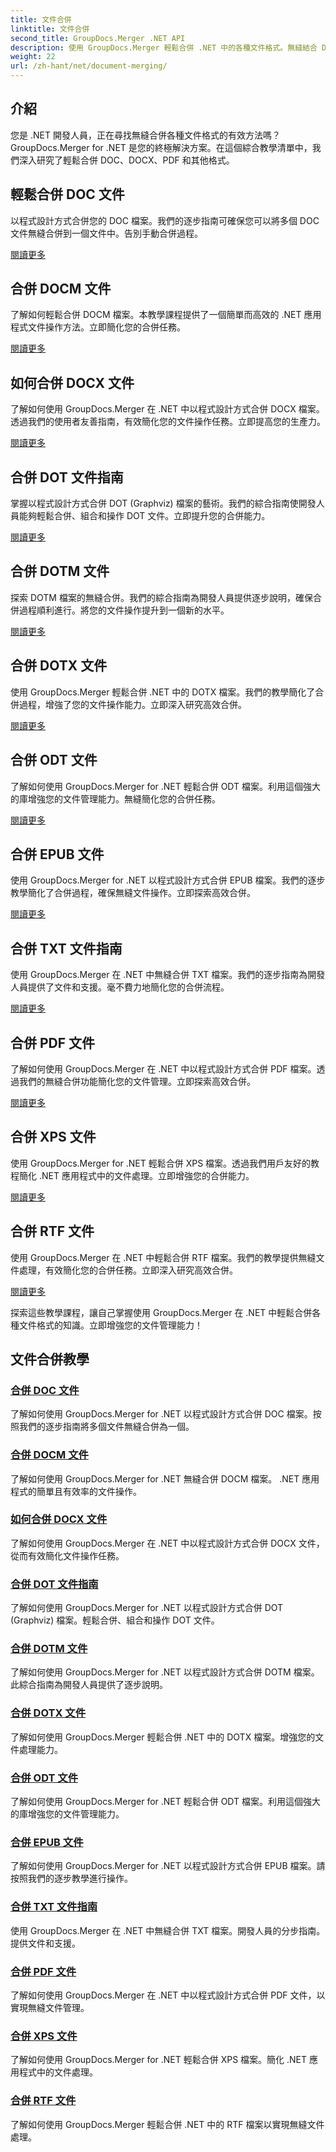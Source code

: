 ```yaml
---
title: 文件合併
linktitle: 文件合併
second_title: GroupDocs.Merger .NET API
description: 使用 GroupDocs.Merger 輕鬆合併 .NET 中的各種文件格式。無縫結合 DOC、DOCX、PDF 等。立即增強您的文件管理！
weight: 22
url: /zh-hant/net/document-merging/
---
```

## 介紹

您是 .NET 開發人員，正在尋找無縫合併各種文件格式的有效方法嗎？ GroupDocs.Merger for .NET 是您的終極解決方案。在這個綜合教學清單中，我們深入研究了輕鬆合併 DOC、DOCX、PDF 和其他格式。

## 輕鬆合併 DOC 文件

以程式設計方式合併您的 DOC 檔案。我們的逐步指南可確保您可以將多個 DOC 文件無縫合併到一個文件中。告別手動合併過程。

[閱讀更多](./merge-doc-files/)

## 合併 DOCM 文件

了解如何輕鬆合併 DOCM 檔案。本教學課程提供了一個簡單而高效的 .NET 應用程式文件操作方法。立即簡化您的合併任務。

[閱讀更多](./merging-docm-files/)

## 如何合併 DOCX 文件

了解如何使用 GroupDocs.Merger 在 .NET 中以程式設計方式合併 DOCX 檔案。透過我們的使用者友善指南，有效簡化您的文件操作任務。立即提高您的生產力。

[閱讀更多](./how-to-merge-docx-files/)

## 合併 DOT 文件指南

掌握以程式設計方式合併 DOT (Graphviz) 檔案的藝術。我們的綜合指南使開發人員能夠輕鬆合併、組合和操作 DOT 文件。立即提升您的合併能力。

[閱讀更多](./guide-merging-dot-files/)

## 合併 DOTM 文件

探索 DOTM 檔案的無縫合併。我們的綜合指南為開發人員提供逐步說明，確保合併過程順利進行。將您的文件操作提升到一個新的水平。

[閱讀更多](./merging-dotm-files/)

## 合併 DOTX 文件

使用 GroupDocs.Merger 輕鬆合併 .NET 中的 DOTX 檔案。我們的教學簡化了合併過程，增強了您的文件操作能力。立即深入研究高效合併。

[閱讀更多](./merge-dotx-files/)

## 合併 ODT 文件

了解如何使用 GroupDocs.Merger for .NET 輕鬆合併 ODT 檔案。利用這個強大的庫增強您的文件管理能力。無縫簡化您的合併任務。

[閱讀更多](./merging-odt-files/)

## 合併 EPUB 文件

使用 GroupDocs.Merger for .NET 以程式設計方式合併 EPUB 檔案。我們的逐步教學簡化了合併過程，確保無縫文件操作。立即探索高效合併。

[閱讀更多](./merge-epub-files/)

## 合併 TXT 文件指南

使用 GroupDocs.Merger 在 .NET 中無縫合併 TXT 檔案。我們的逐步指南為開發人員提供了文件和支援。毫不費力地簡化您的合併流程。

[閱讀更多](./guide-merging-txt-files/)

## 合併 PDF 文件

了解如何使用 GroupDocs.Merger 在 .NET 中以程式設計方式合併 PDF 檔案。透過我們的無縫合併功能簡化您的文件管理。立即探索高效合併。

[閱讀更多](./merging-pdf-files/)

## 合併 XPS 文件

使用 GroupDocs.Merger for .NET 輕鬆合併 XPS 檔案。透過我們用戶友好的教程簡化 .NET 應用程式中的文件處理。立即增強您的合併能力。

[閱讀更多](./merge-xps-files/)

## 合併 RTF 文件

使用 GroupDocs.Merger 在 .NET 中輕鬆合併 RTF 檔案。我們的教學提供無縫文件處理，有效簡化您的合併任務。立即深入研究高效合併。

[閱讀更多](./merging-rtf-files/)

探索這些教學課程，讓自己掌握使用 GroupDocs.Merger 在 .NET 中輕鬆合併各種文件格式的知識。立即增強您的文件管理能力！
## 文件合併教學
### [合併 DOC 文件](./merge-doc-files/)
了解如何使用 GroupDocs.Merger for .NET 以程式設計方式合併 DOC 檔案。按照我們的逐步指南將多個文件無縫合併為一個。
### [合併 DOCM 文件](./merging-docm-files/)
了解如何使用 GroupDocs.Merger for .NET 無縫合併 DOCM 檔案。 .NET 應用程式的簡單且有效率的文件操作。
### [如何合併 DOCX 文件](./how-to-merge-docx-files/)
了解如何使用 GroupDocs.Merger 在 .NET 中以程式設計方式合併 DOCX 文件，從而有效簡化文件操作任務。
### [合併 DOT 文件指南](./guide-merging-dot-files/)
了解如何使用 GroupDocs.Merger for .NET 以程式設計方式合併 DOT (Graphviz) 檔案。輕鬆合併、組合和操作 DOT 文件。
### [合併 DOTM 文件](./merging-dotm-files/)
了解如何使用 GroupDocs.Merger for .NET 以程式設計方式合併 DOTM 檔案。此綜合指南為開發人員提供了逐步說明。
### [合併 DOTX 文件](./merge-dotx-files/)
了解如何使用 GroupDocs.Merger 輕鬆合併 .NET 中的 DOTX 檔案。增強您的文件處理能力。
### [合併 ODT 文件](./merging-odt-files/)
了解如何使用 GroupDocs.Merger for .NET 輕鬆合併 ODT 檔案。利用這個強大的庫增強您的文件管理能力。
### [合併 EPUB 文件](./merge-epub-files/)
了解如何使用 GroupDocs.Merger for .NET 以程式設計方式合併 EPUB 檔案。請按照我們的逐步教學進行操作。
### [合併 TXT 文件指南](./guide-merging-txt-files/)
使用 GroupDocs.Merger 在 .NET 中無縫合併 TXT 檔案。開發人員的分步指南。提供文件和支援。
### [合併 PDF 文件](./merging-pdf-files/)
了解如何使用 GroupDocs.Merger 在 .NET 中以程式設計方式合併 PDF 文件，以實現無縫文件管理。
### [合併 XPS 文件](./merge-xps-files/)
了解如何使用 GroupDocs.Merger for .NET 輕鬆合併 XPS 檔案。簡化 .NET 應用程式中的文件處理。
### [合併 RTF 文件](./merging-rtf-files/)
了解如何使用 GroupDocs.Merger 輕鬆合併 .NET 中的 RTF 檔案以實現無縫文件處理。